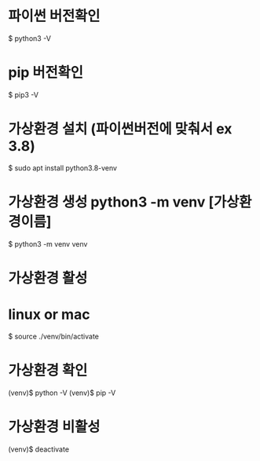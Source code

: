 # 파이썬 버전확인
$ python3 -V

# pip 버전확인
$ pip3 -V

# 가상환경 설치 (파이썬버전에 맞춰서 ex 3.8)
$ sudo apt install python3.8-venv

# 가상환경 생성 python3 -m venv [가상환경이름]
$ python3 -m venv venv

# 가상환경 활성
# linux or mac
$ source ./venv/bin/activate

# 가상환경 확인
(venv)$ python -V
(venv)$ pip -V

# 가상환경 비활성
(venv)$ deactivate
